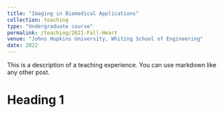 ```yaml
---
title: "Imaging in Biomedical Applications"
collection: teaching
type: "Undergraduate course"
permalink: /teaching/2021-Fall-Heart
venue: "Johns Hopkins University, Whiting School of Engineering"
date: 2022
---
```


This is a description of a teaching experience. You can use markdown like any other post.

Heading 1
======

